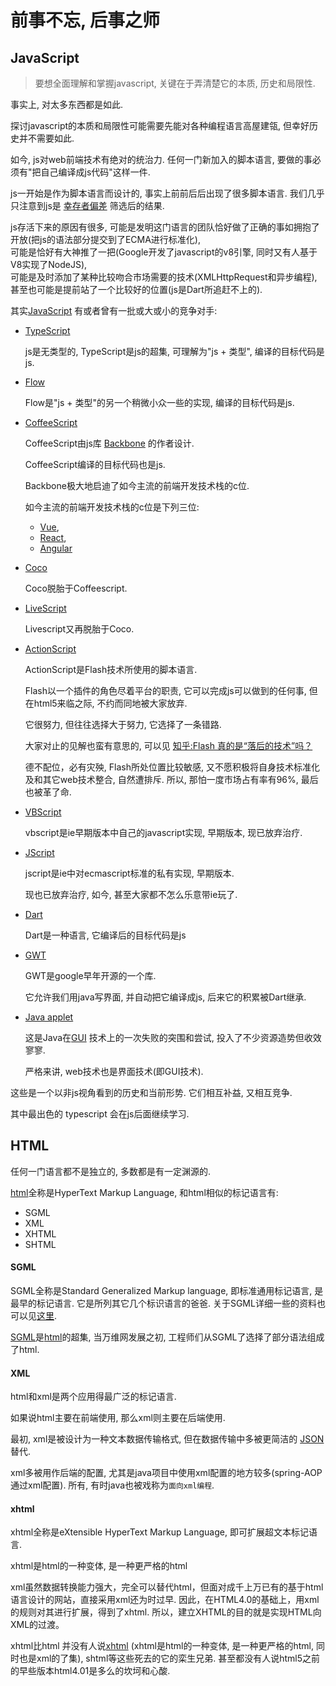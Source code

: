# 前事不忘, 后事之师

## JavaScript

> 要想全面理解和掌握javascript, 关键在于弄清楚它的本质, 历史和局限性.

事实上, 对太多东西都是如此.

探讨javascript的本质和局限性可能需要先能对各种编程语言高屋建瓴,
但幸好历史并不需要如此.

如今, js对web前端技术有绝对的统治力.
任何一门新加入的脚本语言, 要做的事必须有"把自己编译成js代码"这样一件.

js一开始是作为脚本语言而设计的, 事实上前前后后出现了很多脚本语言.
我们几乎只注意到js是 [幸存者偏差](https://baike.baidu.com/item/%E5%B9%B8%E5%AD%98%E8%80%85%E5%81%8F%E5%B7%AE) 
筛选后的结果.

js存活下来的原因有很多, 可能是发明这门语言的团队恰好做了正确的事如拥抱了开放(把js的语法部分提交到了ECMA进行标准化),   
可能是恰好有大神推了一把(Google开发了javascript的v8引擎, 同时又有人基于V8实现了NodeJS),   
可能是及时添加了某种比较吻合市场需要的技术(XMLHttpRequest和异步编程),   
甚至也可能是提前站了一个比较好的位置(js是Dart所追赶不上的).


其实[JavaScript](https://developer.mozilla.org/zh-CN/docs/Web/JavaScript) 有或者曾有一批或大或小的竞争对手:

+ [TypeScript](https://www.typescriptlang.org/)
  
  js是无类型的, TypeScript是js的超集, 可理解为"js + 类型", 编译的目标代码是js.


+ [Flow](https://flow.org/en/)
  
  Flow是"js + 类型"的另一个稍微小众一些的实现, 编译的目标代码是js.


+ [CoffeeScript](http://coffee-script.org/)

  CoffeeScript由js库 [Backbone](https://www.backbonejs.com.cn/) 的作者设计.
  
  CoffeeScript编译的目标代码也是js.
  
  Backbone极大地启迪了如今主流的前端开发技术栈的c位.
  
  如今主流的前端开发技术栈的c位是下列三位:

  + [Vue](https://cn.vuejs.org/),
  + [React](https://reactjs.org/),
  + [Angular](https://angular.cn/)


+ [Coco](http://satyr.github.io/coco/)
 
  Coco脱胎于Coffeescript.

+ [LiveScript](http://livescript.net/)
  
  Livescript又再脱胎于Coco.
  
+ [ActionScript](https://baike.baidu.com/item/Action%20script)
  
  ActionScript是Flash技术所使用的脚本语言.

  Flash以一个插件的角色尽着平台的职责,
  它可以完成js可以做到的任何事, 但在html5来临之际, 不约而同地被大家放弃.
  
  它很努力, 但往往选择大于努力, 它选择了一条错路. 
  
  大家对止的见解也蛮有意思的, 可以见 [知乎:Flash 真的是“落后的技术”吗？](https://www.zhihu.com/question/19851268)

  德不配位，必有灾殃, Flash所处位置比较敏感, 又不愿积极将自身技术标准化及和其它web技术整合, 自然遭排斥.
  所以, 那怕一度市场占有率有96%, 最后也被革了命.

+ [VBScript](https://baike.baidu.com/item/VBScript)
  
  vbscript是ie早期版本中自己的javascript实现, 早期版本, 现已放弃治疗.

+ [JScript](https://baike.baidu.com/item/JScript)
  
  jscript是ie中对ecmascript标准的私有实现, 早期版本.
  
  现也已放弃治疗, 如今, 甚至大家都不怎么乐意带ie玩了.

+ [Dart](https://dart.cn/overview)

  Dart是一种语言, 它编译后的目标代码是js

+ [GWT](https://baike.baidu.com/item/GWT)

  GWT是google早年开源的一个库.
  
  它允许我们用java写界面, 并自动把它编译成js, 后来它的积累被Dart继承.

+ [Java applet](https://baike.baidu.com/item/JavaApplet)

  这是Java在[GUI](https://baike.baidu.com/item/GUI) 技术上的一次失败的突围和尝试, 投入了不少资源造势但收效寥寥.
  
  严格来讲, web技术也是界面技术(即GUI技术).


这些是一个以非js视角看到的历史和当前形势. 它们相互补益, 又相互竞争.

其中最出色的 typescript 会在js后面继续学习.

## HTML

任何一门语言都不是独立的, 多数都是有一定渊源的.

[html][Introduction_to_HTML]全称是HyperText Markup Language, 和html相似的标记语言有:

+ SGML
+ XML
+ XHTML
+ SHTML


#### SGML

SGML全称是Standard Generalized Markup language, 即标准通用标记语言, 是最早的标记语言.
它是所列其它几个标识语言的爸爸.
关于SGML详细一些的资料也可以见[这里][mba.wiki.SGML].

[SGML][MDN.Glossary.SGML]是[html][Introduction_to_HTML]的超集,
当万维网发展之初, 工程师们从SGML了选择了部分语法组成了html.


#### XML

html和xml是两个应用得最广泛的标记语言.

如果说html主要在前端使用, 那么xml则主要在后端使用.

最初, xml是被设计为一种文本数据传输格式, 但在数据传输中多被更简洁的 [JSON](https://baike.baidu.com/item/JSON) 替代.

xml多被用作后端的配置, 尤其是java项目中使用xml配置的地方较多(spring-AOP通过xml配置).
所有, 有时java也被戏称为`面向xml编程`.

#### xhtml

xhtml全称是eXtensible HyperText Markup Language, 即可扩展超文本标记语言.

xhtml是html的一种变体, 是一种更严格的html

xml虽然数据转换能力强大，完全可以替代html，但面对成千上万已有的基于html语言设计的网站，直接采用xml还为时过早.
因此，在HTML4.0的基础上，用xml的规则对其进行扩展，得到了xhtml.
所以，建立XHTML的目的就是实现HTML向XML的过渡。

xhtml比html
并没有人说[xhtml][w3cschool.xhtml]
(xhtml是html的一种变体, 是一种更严格的html, 同时也是xml的了集), shtml等这些死去的它的栾生兄弟.
甚至都没有人说html5之前的早些版本html4.01是多么的坎坷和心酸.




[Introduction_to_HTML]: https://developer.mozilla.org/zh-CN/docs/Learn/HTML/Introduction_to_HTML
[MDN.Glossary.SGML]: https://developer.mozilla.org/en-US/docs/Glossary/SGML
[mba.wiki.SGML]: https://wiki.mbalib.com/wiki/SGML
[w3cschool.xhtml]: https://www.w3cschool.cn/xhtml/xhtml-intro.html
